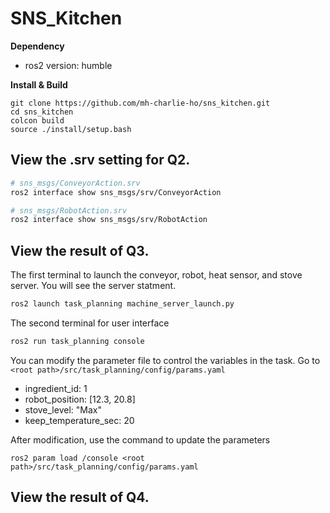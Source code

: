 # SNS_Kitchen

**Dependency**
- ros2 version: humble

**Install & Build**
```
git clone https://github.com/mh-charlie-ho/sns_kitchen.git
cd sns_kitchen
colcon build
source ./install/setup.bash
```

## View the .srv setting for Q2.
``` bash
# sns_msgs/ConveyorAction.srv
ros2 interface show sns_msgs/srv/ConveyorAction
```
``` bash
# sns_msgs/RobotAction.srv
ros2 interface show sns_msgs/srv/RobotAction
``` 

## View the result of Q3.
The first terminal to launch the conveyor, robot, heat sensor, and stove server.
You will see the server statment.

``` bash
ros2 launch task_planning machine_server_launch.py
```

The second terminal for user interface
```bash
ros2 run task_planning console
```
You can modify the parameter file to control the variables in the task.
Go to `<root path>/src/task_planning/config/params.yaml`
- ingredient_id: 1
- robot_position: [12.3, 20.8]
- stove_level: "Max"
- keep_temperature_sec: 20
  
After modification, use the command to update the parameters
```
ros2 param load /console <root path>/src/task_planning/config/params.yaml
```

## View the result of Q4.
